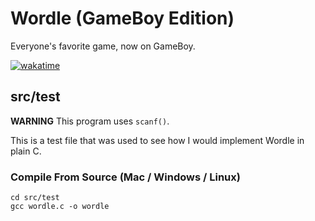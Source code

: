 # Wordle (GameBoy Edition)
Everyone's favorite game, now on GameBoy.

[![wakatime](https://wakatime.com/badge/user/9797ee4f-4108-45bb-8fc2-b36b9c1a1c89/project/ab548926-d82e-4ef8-8b79-3343f96b337e.svg?style=for-the-badge)](https://wakatime.com/badge/user/9797ee4f-4108-45bb-8fc2-b36b9c1a1c89/project/ab548926-d82e-4ef8-8b79-3343f96b337e)

## src/test
**WARNING** This program uses `scanf()`.

This is a test file that was used to see how I would implement Wordle in plain C.

### Compile From Source (Mac / Windows / Linux)
```shell
cd src/test
gcc wordle.c -o wordle
```